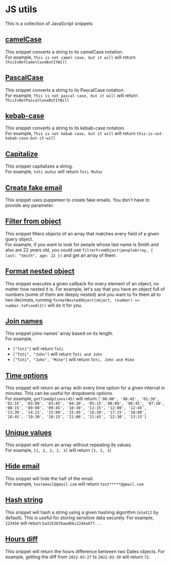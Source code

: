 # JS utils

This is a collection of JavaScript snippets

## [camelCase](./utils/camelCase.js)

This snippet converts a string to its camelCase notation.\
For example, `This is not camel case, but it will` will return `thisIsNotCamelCaseButItWill`

## [PascalCase](./utils/PascalCase.js)

This snippet converts a string to its PascalCase notation.\
For example, `This is not pascal case, but it will` will return `ThisIsNotPascalCaseButItWill`

## [kebab-case](./utils/kebab-case.js)

This snippet converts a string to its kebab-case notation.\
For example, `This is not kebab case, but it will` will return `this-is-not-kebab-case-but-it-will`

## [Capitalize](./utils/capitalize.js)

This snippet capitalizes a string.\
For example, `toti muñoz` will return `Toti Muñoz`

## [Create fake email](./utils/createFakeEmail.js)

This snippet uses puppeteer to create fake emails. You don't have to provide any parameter.

## [Filter from object](./utils/filterFromObject.js)

This snippet filters objects of an array that matches every field of a given query object.\
For example, if you want to look for people whose last name is Smith and also are 22 years old, you could use
`filterFromObject(peopleArray, { last: "Smith", age: 22 })` and get an array of them.

## [Format nested object](./utils/formatNestedObject.js)

This snippet executes a given callback for every element of an object, no matter how nested it is.
For example, let's say that you have an object full of numbers (some of them are deeply nested) and you want to fix them all to two decimals, running `formatNestedObject(object, (number) => number.toFixed(2))` will do it for you.

## [Join names](./utils/joinNames.js)

This snippet joins names' array based on its length.\
For example,

-   `["Toti"]` will return `Toti`
-   `["Toti", "John"]` will return `Toti and John`
-   `["Toti", "John", "Mike"]` will return `Toti, John and Mike`

## [Time options](./utils/timeOptions.js)

This snippet will return an array with every time option for a given interval in minutes. This can be useful for dropdowns options.\
For example, `getTimeOptions(45)` will return `['00:00', '00:45', '01:30', '02:15', '03:00', '03:45', '04:30', '05:15','06:00', '06:45', '07:30', '08:15', '09:00', '09:45', '10:30', '11:15', '12:00', '12:45', '13:30', '14:15', '15:00', '15:45', '16:30', '17:15', '18:00', '18:45', '19:30', '20:15', '21:00', '21:45', '22:30', '23:15']`

## [Unique values](./utils/uniqueValues.js)

This snippet will return an array without repeating its values.\
For example, `[1, 2, 2, 1, 3]` will return `[1, 2, 3]`

## [Hide email](./utils/hideEmail.js)

This snippet will hide the half of the email.\
For example, `testemail@gmail.com` will return `test*****@gmail.com`

## [Hash string](./utils/hashString.js)

This snippet will hash a string using a given hashing algorithm (`sha512` by default). This is useful for storing sensitive data securely.
For example, `123456` will return `ba3253876aed6bc22d4a6ff...`

## [Hours diff](./utils/hoursDiff.js)

This snippet will return the hours difference between two Dates objects.
For example, getting the diff from `2022-03-27` to `2022-03-30` will return `72`.
